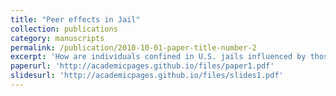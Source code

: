 ```yaml
---
title: "Peer effects in Jail"
collection: publications
category: manuscripts
permalink: /publication/2010-10-01-paper-title-number-2
excerpt: 'How are individuals confined in U.S. jails influenced by those with whom they are incarcerated? To measure such 'peer effects', we utilize novel cell-level data collected from a county jail in a large southern U.S. city. We leverage the fact that inmates are randomly assigned to jail cells conditional on their assignment to blocks within a jail floor. We use granular, daily cell-level location information and individual-level demographic and criminal history data from court records to identify the causal effects of peer characteristics on the behavior of individuals after they leave jail. Specifically, we use the day-weighted sum of cellmates' previous convictions as a measure of exposure. We find that a one standard deviation increase in exposure increases recidivism by 0.75 percentage points (1.8%). Investigations to see if these effects are intensified by the number of days the individual spends in jail and/or the prior criminal history of individuals return null results, implying exposure has a homogeneous effect on individuals. Additionally, we study if exposure to cellmates with certain types of prior criminal convictions (e.g., drug, property, sex, etc.) influences the types of crimes committed by individuals in the future. We find no consistent patterns that suggest individuals' crime-specific exposure influences their portfolio of future criminal activity. Notably, our estimates using our preferred specification-which rely on precise daily cell-level variation-are considerably smaller than those obtained when applying prior econometric frameworks-which rely solely on variation over time within an entire correctional facility.'
paperurl: 'http://academicpages.github.io/files/paper1.pdf'
slidesurl: 'http://academicpages.github.io/files/slides1.pdf'
---
```

